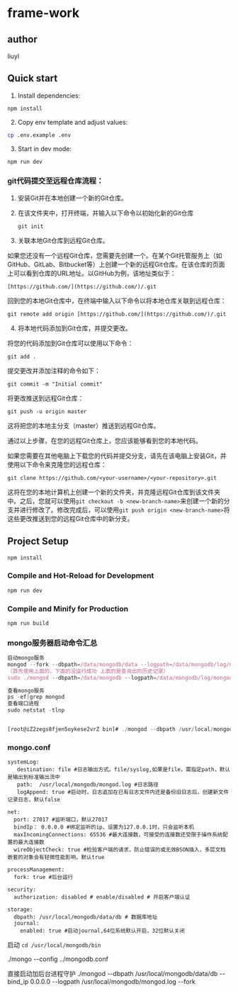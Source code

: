 # frame-work

## author

liuyl

## Quick start

1. Install dependencies:

```sh
npm install
```

2. Copy env template and adjust values:

```sh
cp .env.example .env
```

3. Start in dev mode:

```sh
npm run dev
```

### git代码提交至远程仓库流程：

1. 安装Git并在本地创建一个新的Git仓库。

2. 在该文件夹中，打开终端，并输入以下命令以初始化新的Git仓库
   
   `git init`

3. 关联本地Git仓库到远程Git仓库。

如果您还没有一个远程Git仓库，您需要先创建一个。在某个Git托管服务上（如GitHub、GitLab、Bitbucket等）上创建一个新的远程Git仓库。在该仓库的页面上可以看到仓库的URL地址。以GitHub为例，该地址类似于：

`[https://github.com/](https://github.com/)/.git`

回到您的本地Git仓库中，在终端中输入以下命令以将本地仓库关联到远程仓库：

`git remote add origin [https://github.com/](https://github.com/)/.git`

4. 将本地代码添加到Git仓库，并提交更改。

将您的代码添加到Git仓库可以使用以下命令：

`git add .`

提交更改并添加注释的命令如下：

`git commit -m "Initial commit"`

将更改推送到远程Git仓库：

`git push -u origin master`

这将把您的本地主分支（master）推送到远程Git仓库。

通过以上步骤，在您的远程Git仓库上，您应该能够看到您的本地代码。

如果您需要在其他电脑上下载您的代码并提交分支，请先在该电脑上安装Git，并使用以下命令来克隆您的远程仓库：

`git clone https://github.com/<your-username>/<your-repository>.git`

这将在您的本地计算机上创建一个新的文件夹，并克隆远程Git仓库到该文件夹中。之后，您就可以使用`git checkout -b <new-branch-name>`来创建一个新的分支并进行修改了。修改完成后，可以使用`git push origin <new-branch-name>`将这些更改推送到您的远程Git仓库中的新分支。

## Project Setup

```sh
npm install
```

### Compile and Hot-Reload for Development

```sh
npm run dev
```

### Compile and Minify for Production

```sh
npm run build
```

### mongo服务器启动命令汇总

```js
启动mongo服务
mongod --fork --dbpath=/data/mongodb/data --logpath=/data/mongodb/log/mongo.log
（首先使用上面的，下面的没运行成功 上面的是查询出的历史记录）
sudo ./mongod --dbpath=/data/mongodb --logpath=/data/mongodb/log/mongod.log --fork

查看mongo服务
ps -ef|grep mongod
查看端口进程
sudo netstat -tlnp


[root@iZ2zegs8fjen5oykese2vrZ bin]# ./mongod --dbpath /usr/local/mongodb/data/db --bind_ip 0.0.0.0


```

### mongo.conf



```
systemLog:
   destination: file #日志输出方式。file/syslog,如果是file，需指定path，默认是输出到标准输出流中
   path:  /usr/local/mongodb/mongod.log #日志路径
   logAppend: true #启动时，日志追加在已有日志文件内还是备份旧日志后，创建新文件记录日志，默认false
   
net:
  port: 27017 #监听端口，默认27017
  bindIp： 0.0.0.0 #绑定监听的ip，设置为127.0.0.1时，只会监听本机
  maxIncomingConnections: 65536 #最大连接数，可接受的连接数还受限于操作系统配置的最大连接数
  wireObjectCheck: true #检验客户端的请求，防止错误的或无效BSON插入，多层文档嵌套的对象会有轻微性能影响，默认true
  
processManagement:
  fork: true #后台运行
	
security:
  authorization: disabled # enable/disabled # 开启客户端认证

storage:
  dbpath: /usr/local/mongodb/data/db # 数据库地址
  journal:
    enabled: true #启动journal,64位系统默认开启，32位默认关闭
```

启动
`cd /usr/local/mongodb/bin`

./mongo --config ../mongodb.conf



直接启动加后台进程守护
./mongod --dbpath /usr/local/mongodb/data/db --bind_ip 0.0.0.0 --logpath /usr/local/mongodb/mongod.log --fork